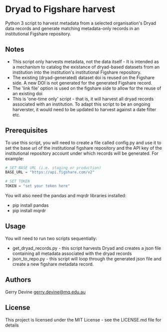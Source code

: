 # Dryad to Figshare harvest

Python 3 script to harvest metadata from a selected organisation's Dryad data records and generate matching metadata-only records in an institutional Figshare repository.

## Notes

- This script only harvests metadata, not the data itself - It is intended as a mechanism to catalog the existance of dryad-based datasets from an institution into the institution's institutional Figshare repository. 
- The existing (dryad-generated) dataset doi is reused on the Figshare side. A new DOI is not generated for the generated Figshare record.
- The 'link file' option is used on the figshare side to allow for the reuse of an existing doi   
- This is 'one-time only' script - that is, it will harvest all dryad records associated with an institution. To adapt this script to be an ongoing harverster, it would need to be updated to harvest against a date filter etc.

## Prerequisites

To use this script, you will need to create a file called config.py and use it to set the base url of the institutional figshare repository and the API key of the institutional repository 
account under which records will be generated. For example:

```python
# SET BASE URL (i.e. staging or production)
BASE_URL = "https://api.figshare.com/v2"

# SET TOKEN
TOKEN = "set your token here"
```

You will also need the pandas and mqrdr libraries installed:
- pip install pandas
- pip install mqrdr

## Usage

You will need to run two scripts sequentially:
- get_dryad_records.py - this script harvests Dryad and creates a json file containing all metadata associated with the dryad records
- json_to_repo.py - this script will loop through the generated json file and create a new figshare metadata record.  


## Authors

Gerry Devine
[gerry.devine@mq.edu.au](mailto:gerry.devine@mq.edu.au)


## License

This project is licensed under the MIT  License - see the LICENSE.md file for details

